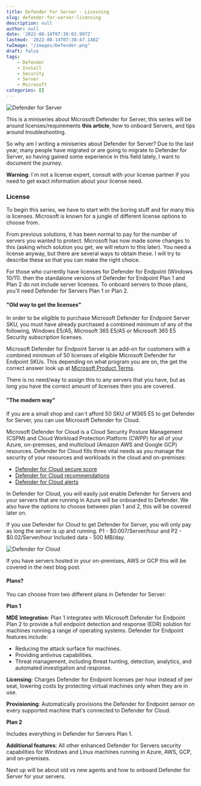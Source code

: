 ```yaml
---
title: Defender For Server - Licesning
slug: defender-for-server-licensing
description: null
author: null
date: '2022-08-14T07:38:02.997Z'
lastmod: '2022-08-14T07:38:47.148Z'
twImage: "/images/Defender.png"
draft: false
tags:
    - Defender
    - Install
    - Security
    - Server
    - Microsoft
categories: []
---
```


![Defender for Server](/images/Defender.png "Defender for Server")


This is a miniseries about Microsoft Defender for Server, this series will be around licenses/requirements **this article**, how to onboard Servers, and tips around troubleshooting.

So why am I writing a miniseries about Defender for Server? Due to the last year, many people have migrated or are going to migrate to Defender for Server, so having gained some experience in this field lately, I want to document the journey.

**Warning**: I`m not a license expert, consult with your license partner if you need to get exact information about your license need.

### License
To begin this series, we have to start with the boring stuff and for many this is licenses. Microsoft is known for a jungle of different license options to choose from.

From previous solutions, it has been normal to pay for the number of servers you wanted to protect. Microsoft has now made some changes to this (asking which solution you get, we will return to this later). You need a license anyway, but there are several ways to obtain these. I will try to describe these so that you can make the right choice.

For those who currently have licenses for Defender for Endpoint (Windows 10/11). then the standalone versions of Defender for Endpoint Plan 1 and Plan 2 do not include server licenses. To onboard servers to those plans, you'll need Defender for Servers Plan 1 or Plan 2.

#### "Old way to get the licenses"
In order to be eligible to purchase Microsoft Defender for Endpoint Server SKU, you must have already purchased a combined minimum of any of the following, Windows E5/A5, Microsoft 365 E5/A5 or Microsoft 365 E5 Security subscription licenses. 

Microsoft Defender for Endpoint Server is an add-on for customers with a combined minimum of 50 licenses of eligible Microsoft Defender for Endpoint SKUs. 
This depending on what program you are on, the get the correct answer look up at [Microsoft Product Terms](https://www.microsoft.com/licensing/terms/productoffering/MicrosoftDefenderforEndpointServer/EAEAS).

There is no need/way to assign this to any servers that you have, but as long you have the correct amount of licenses then you are covered.

#### "The modern way"
If you are a small shop and can`t afford 50 SKU of M365 E5 to get Defender for Server, you can use Microsoft Defender for Cloud. 

Microsoft Defender for Cloud is a Cloud Security Posture Management (CSPM) and Cloud Workload Protection Platform (CWPP) for all of your Azure, on-premises, and multicloud (Amazon AWS and Google GCP) resources. Defender for Cloud fills three vital needs as you manage the security of your resources and workloads in the cloud and on-premises:

- [Defender for Cloud secure score](https://docs.microsoft.com/en-us/azure/defender-for-cloud/secure-score-security-controls)
- [Defender for Cloud recommendations](https://docs.microsoft.com/en-us/azure/defender-for-cloud/security-policy-concept)
- [Defender for Cloud alerts](https://docs.microsoft.com/en-us/azure/defender-for-cloud/alerts-overview)

In Defender for Cloud, you will easily just enable Defender for Servers and your servers that are running in Azure will be onboarded to Defender. We also have the options to choose between plan 1 and 2, this will be covered later on.

If you use Defender for Cloud to get Defender for Server, you will only pay as long the server is up and running. P1 - $0.007/Server/hour and P2 - $0.02/Server/hour
Included data - 500 MB/day.

![Defender for Cloud](/images/defender-miniseries/DefenderCloud.png "Defender for Cloud")

If you have servers hosted in your on-premises, AWS or GCP this will be covered in the next blog post.

#### Plans?
You can choose from two different plans in Defender for Server:

**Plan 1**

**MDE Integration**: Plan 1 integrates with Microsoft Defender for Endpoint Plan 2 to provide a full endpoint detection and response (EDR) solution for machines running a range of operating systems. Defender for Endpoint features include:
- Reducing the attack surface for machines.
- Providing antivirus capabilities.
- Threat management, including threat hunting, detection, analytics, and automated investigation and response.

**Licensing**: Charges Defender for Endpoint licenses per hour instead of per seat, lowering costs by protecting virtual machines only when they are in use.

**Provisioning**: Automatically provisions the Defender for Endpoint sensor on every supported machine that's connected to Defender for Cloud.

**Plan 2**

Includes everything in Defender for Servers Plan 1.

**Additional features**: All other enhanced Defender for Servers security capabilities for Windows and Linux machines running in Azure, AWS, GCP, and on-premises.

Next up will be about old vs new agents and how to onboard Defender for Server for your servers.